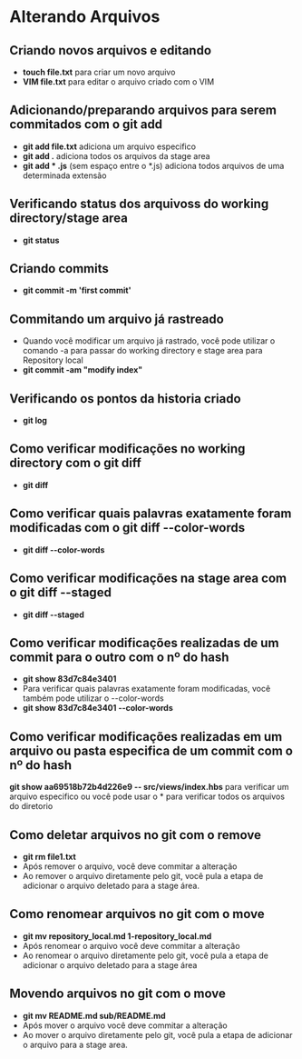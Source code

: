 # Alterando Arquivos

## Criando novos arquivos e editando

* **touch file.txt** para criar um novo arquivo
* **VIM file.txt** para editar o arquivo criado com o VIM

## Adicionando/preparando arquivos para serem commitados com o git add

* **git add file.txt**  adiciona um arquivo especifico
* **git add .** adiciona todos os arquivos da stage area
* **git add * .js** (sem espaço entre o *.js) adiciona todos arquivos de uma determinada extensão

## Verificando status dos arquivoss do working directory/stage area

* **git status**

## Criando commits

* **git commit -m 'first commit'**

## Commitando um arquivo já rastreado

* Quando você modificar um arquivo já rastrado, você pode utilizar o comando -a para passar do working directory e stage area para Repository local
* **git commit -am "modify index"**

## Verificando os pontos da historia criado

* **git log**

## Como verificar modificações no **working directory** com o git diff

* **git diff**

## Como verificar quais palavras exatamente foram modificadas com o git diff --color-words

* **git diff --color-words**

## Como verificar modificações na **stage area** com o git diff --staged

* **git diff --staged**

## Como verificar modificações realizadas de um commit para o outro com o nº do hash

* **git show 83d7c84e3401**
* Para verificar quais palavras exatamente foram modificadas, você também pode utilizar o --color-words
* **git show 83d7c84e3401 --color-words**

## Como verificar modificações realizadas em um arquivo ou pasta especifica de um commit com o nº do hash

**git show aa69518b72b4d226e9 -- src/views/index.hbs** para verificar um arquivo especifico ou você pode usar o * para verificar todos os arquivos do diretorio

## Como deletar arquivos no git com o remove

* **git rm file1.txt**  
* Após remover o arquivo, você deve commitar a alteração 
* Ao remover o arquivo diretamente pelo git, você pula a etapa de adicionar o arquivo deletado para a stage área.

## Como renomear arquivos no git com o move

* **git mv repository_local.md 1-repository_local.md**
* Após renomear o arquivo você deve commitar a alteração
* Ao renomear o arquivo diretamente pelo git, você pula a etapa de adicionar o arquivo deletado para a stage área 

## Movendo arquivos no git com o move

* **git mv README.md sub/README.md**
* Após mover o arquivo você deve commitar a alteração 
* Ao mover o arquivo diretamente pelo git, você pula a etapa de adicionar o arquivo para a stage area.
